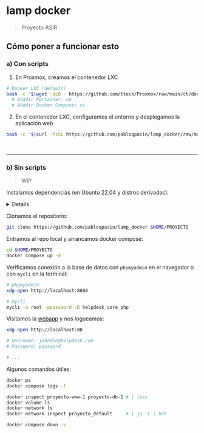 # lamp docker

> Proyecto ASIR


## Cómo poner a funcionar esto

### a) Con scripts

1. En Proxmox, creamos el contenedor LXC

```bash
# Docker LXC (default)
bash -c "$(wget -qLO - https://github.com/tteck/Proxmox/raw/main/ct/docker.sh)"
  # Añadir Portainer: no
  # Añadir Docker Compose: sí
```

2. En el contenedor LXC, configuramos el entorno y desplegamos la aplicación web

```bash
bash -c "$(curl -fsSL https://github.com/pabloqpacin/lamp_docker/raw/main/scripts/lxc-base.sh)"
```

<!-- 3. Mantenimiento

```bash
dps
dvls
``` -->

<br>
<hr>


### b) Sin scripts

> WIP

Instalamos dependencias (en Ubuntu 22.04 y distros derivadas):

<!-- Raspberry Pi -->

<details>

> Esto lo automatizaremos con scripts

```bash
# Instalamos docker -- https://docs.docker.com/engine/install/ubuntu/
    # Add Docker's official GPG key:
sudo apt-get update
sudo apt-get install ca-certificates curl
sudo install -m 0755 -d /etc/apt/keyrings
sudo curl -fsSL https://download.docker.com/linux/ubuntu/gpg -o /etc/apt/keyrings/docker.asc
sudo chmod a+r /etc/apt/keyrings/docker.asc

    # Add the repository to Apt sources:
echo \
  "deb [arch=$(dpkg --print-architecture) signed-by=/etc/apt/keyrings/docker.asc] https://download.docker.com/linux/ubuntu \
  $(. /etc/os-release && echo "$VERSION_CODENAME") stable" | \
  sudo tee /etc/apt/sources.list.d/docker.list > /dev/null
sudo apt-get update

sudo apt-get install docker-ce docker-ce-cli containerd.io docker-buildx-plugin docker-compose-plugin

# Instalamos otras dependencias
sudo apt-get install git    # grc jq mycli
```

</details>


Clonamos el repositorio:

```bash
git clone https://github.com/pabloqpacin/lamp_docker $HOME/PROYECTO
```

Entramos al repo local y arrancamos docker compose:

```bash
cd $HOME/PROYECTO
docker compose up -d
```

Verificamos conexión a la base de datos con `phpmyadmin` en el navegador o con `mycli` en la terminal:

```bash
# phpmyadmin
xdg-open http://localhost:8080

# mycli
mycli -u root -ppassword -D helpdesk_core_php
```

Visitamos la [webapp](https://www.synchlabcoding.com/2023/06/helpdesk-system-with-jquery-php-mysql.html) y nos logueamos:

```bash
xdg-open http://localhost:80

# Username: johndoe@helpdesk.com
# Password: password

# ...
```


Algunos comandos útiles:

```bash
docker ps
docker compose logs -f

docker inspect proyecto-www-1 proyecto-db-1 # | less
docker volume ls
docker network ls
docker network inspect proyecto_default     # | jq -C | bat

docker compose down -v
```
